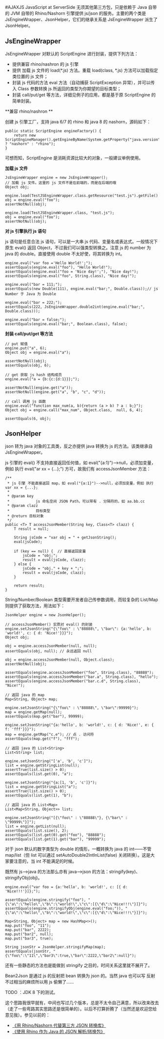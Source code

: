 #AJAXJS JavaScript at ServerSide
无须其他第三方包，只是依赖于 Java 自带的 JVM 自带的 Rhino/Nashorn 引擎提供 js/json 的服务。主要的两个类是 JsEngineWrapper、JsonHelper，它们的继承关系是 JsEngineWrapper 派生了 JsonHelper。

JsEngineWrapper
-----------------------
JsEngineWrapper 对默认的 ScriptEngine 进行封装，提供下列方法：

- 提供兼容 rhino/nashron 的 js 引擎
- 提供 加载 js 文件的 load(\*.js) 方法。重载 load(class, *.js) 方法可以加载指定类位置的 js 文件；
- 封装 js 代码的方法 eval 方法（自动捕获 ScriptException 异常），并可以传入 Class 参数转换 js 所返回的类型为你期望的目标类型；
- 封装 call/put/get 等方法，详细见例子的应用，都是基于原 ScriptEngine 的简单封装。

**兼容 rhino/nashron ** 

创建 js 引擎工厂，支持 java 6/7 的 rhino 和 java 8 的 nashorn，源码如下：

	public static ScriptEngine engineFactory() {
		return new ScriptEngineManager().getEngineByName(System.getProperty("java.version").contains("1.8.") ? "nashorn" : "rhino");
	}

可想而知，ScriptEngine 是消耗资源比较大的对象，一般建议单例使用。


**加载 js 文件** 


	JsEngineWrapper engine = new JsEngineWrapper();
	// 加载 js 文件。这里的 js 文件不是在前端的，而是在后端的哦
	Object obj;
		
	engine.load(TestJSEngineWrapper.class.getResource("test.js").getFile().toString());
	obj = engine.eval("foo");
	assertNotNull(obj);
	
	engine.load(TestJSEngineWrapper.class, "test.js");
	obj = engine.eval("foo");
	assertNotNull(obj);
	
**对 js 引擎执行 js 语句** 

js 语句是任意合法 js 语句，可以是一大串 js 代码、变量名或表达式。一般情况下原生 eval() 返回 Object，不过我们可以强类型转换之。注意 js 的 number 为 java 的 double。直接使用 double 不太好使，将其转换为 int。

	engine.eval("var foo ='Hello World!';");
	assertEquals(engine.eval("foo"), "Hello World!");
	assertEquals(engine.eval("foo = 'Nice day!';"), "Nice day!");
	assertEquals(engine.eval("foo", String.class), "Nice day!");
	
	engine.eval("bar = 111;");
	assertEquals(new Double(111), engine.eval("bar;", Double.class));// js Number 于 Java 为 Double
	
	engine.eval("bar = 222;");
	assertEquals(222, JsEngineWrapper.double2int(engine.eval("bar;", Double.class)));
	
	engine.eval("bar = false;");
	assertEquals(engine.eval("bar;", Boolean.class), false);
	
**封装 call/put/get 等方法**

	// put 赋值
	engine.put("a", 6);
	Object obj = engine.eval("a");
	
	assertNotNull(obj);
	assertEquals(obj, 6);
	
	// get 获取 js hash 结构成员
	engine.eval("a = {b:{c:{d:1}}};");
		
	assertNotNull(engine.get("a"));
	assertNotNull(engine.get("a", "b", "c", "d"));
	
	// call 调用 js 函数
	engine.eval("function max_num(a, b){return (a > b) ? a : b;}");
	Object obj = engine.call("max_num", Object.class,  null, 6, 4);
	
	assertEquals(6, obj);
	
JsonHelper
-------------------
json 转为 java 对象的工具类，反之亦提供 java 转换为 js 的方法。该类继承自 JsEngineWrapper。

js 引擎的 eval() 不支持直接返回任何值，如 eval("{a:1}")-->null，必须加变量，例如 执行 eval("ar xx = {...};") 方可，故我们有 accessJsonMember 方法：

	/**
	 * js 引擎 不能直接返回 map，如 eval("{a:1}")-->null，必须加变量，例如 执行 var xx = {...};
	 * 
	 * @param key
	 *            js 命名空间 JSON Path，可以带有 . 分隔符的，如 aa.bb.cc
	 * @param clazz
	 *            目标类型
	 * @return 目标对象
	 */
	public <T> T accessJsonMember(String key, Class<T> clazz) {
		T result = null;
		
		String jsCode = "var obj = " + getJsonString();
		eval(jsCode);
		
		if (key == null) {	// 直接返回变量
			jsCode = "obj;";
			result = eval(jsCode, clazz);
		} else {
			jsCode = "obj." + key + ";";
			result = eval(jsCode, clazz);
		} 
			
		return result;
	}

String/Number/Boolean 类型需要开发者自己传参数调用，而较复杂的 List/Map 则提供了获取方法，用法如下：

	JsonHelper engine = new JsonHelper();
	
	// accessJsonMember() 实质对 eval() 的封装
	engine.setJsonString("{\"foo\" : \"88888\", \"bar\": {a:'hello', b: 'world!', c: { d: 'Nice!'}}}");
	Object obj;
	
	obj = engine.accessJsonMember(null, null);
	assertEquals(obj, null); // 永远返回 null
	
	obj = engine.accessJsonMember(null, Object.class);
	assertNotNull(obj);
	
	assertEquals(engine.accessJsonMember("foo", String.class), "88888");
	assertEquals(engine.accessJsonMember("bar.a", String.class), "hello");
	assertEquals(engine.accessJsonMember("bar.c.d", String.class), "Nice!");
	
	// 返回 java 的 map
	Map<String, Object> map;
	
	engine.setJsonString("{\"foo\" : \"88888\", \"bar\":99999}");
	map = engine.getMap(null);
	assertEquals(map.get("bar"), 99999);
	
	engine.setJsonString("{a:'hello', b: 'world!', c: { d: 'Nice!', e: { f: 'fff'}}}");
	map = engine.getMap("c.e"); // 点 . 访问符
	assertEquals(map.get("f"), "fff");
	
	// 返回 java 的 List<String>
	List<String> list;
	
	engine.setJsonString("['a', 'b', 'c']");
	list = engine.getStringList(null);
	assertTrue(list.size() > 0);
	assertEquals(list.get(0), "a");
		
	engine.setJsonString("{a:[1, 'b', 'c']}");
	list = engine.getStringList("a");
	assertTrue(list.size() > 0);
	assertEquals(list.get(1), "b");
	
	// 返回 java 的 List<Map>
	List<Map<String, Object>> list;
	
	engine.setJsonString("[{\"foo\" : \"88888\"}, {\"bar\" : \"99999\"}]");
	list = engine.getList(null);
	assertEquals(list.size(), 2);
	assertEquals(list.get(0).get("foo"), "88888");
	assertEquals(list.get(1).get("bar"), "99999");

对于 json 默认的数字类型为 double 的情形，一概转换为 java 的 int——不管 map/list（但 list 可以通过 setAutoDouble2IntInList(false) 关闭转换）。这是大家要注意的，当 int 不能满足的时候。
	
既然有 js-->java 的方法那么亦有 java-->json 的方法：stringify(key)、stringifyObj(obj)。

	engine.eval("var foo = {a:'hello', b: 'world!', c: [{ d: 'Nice!!!'}]};");
		
	assertEquals(engine.stringify("foo"), "{\"a\":\"hello\",\"b\":\"world!\",\"c\":[{\"d\":\"Nice!!!\"}]}");
	assertEquals(engine.stringifyObj(engine.eval("foo;")), "{\"a\":\"hello\",\"b\":\"world!\",\"c\":[{\"d\":\"Nice!!!\"}]}");
	
	Map<String, Object> map = new HashMap<>();
	map.put("foo", "11");
	map.put("bar", 2222);
	map.put("bar2", null);
	map.put("bar3", true);
	
	String jsonStr = JsonHelper.stringifyMap(map);
	assertEquals(jsonStr, "{\"foo\":\"11\",\"bar3\":true,\"bar\":2222,\"bar2\":null}");
	
还有一些静态的方法也是能做到 stringify 之目的，时间关系这里就不展开了。

Bean2Json 是通过 js 的反射把 bean 转换为 json 的。当然 java 也可以写 反射不过相当的麻烦所以用 js 偷懒了……

TODO ：JDK 8 下的测试。

这个思路我很早就有，中间也写过几个版本，总是不太令自己满意，所以改来改去（走了一些弯路其实思路还是很简单的）。以后不打算折腾了（当然还是欢迎您给意见我）。参见以前的：

- [《用 Rhino/Nashorn 代替第三方 JSON 转换库》](http://blog.csdn.net/zhangxin09/article/details/51810804)
- [《使用 Rhino 作为 Java 的 JSON 解析/转换包》](http://blog.csdn.net/zhangxin09/article/details/6401031)	